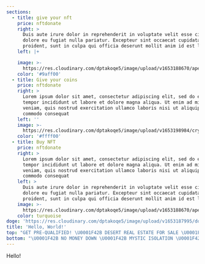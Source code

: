 ```yaml
---
sections:
  - title: give your nft
    price: nftdonate
    right: >
      Duis aute irure dolor in reprehenderit in voluptate velit esse cillum
      dolore eu fugiat nulla pariatur. Excepteur sint occaecat cupidatat non
      proident, sunt in culpa qui officia deserunt mollit anim id est laborum.
    left: |+

    image: >-
      https://res.cloudinary.com/dptakoqe5/image/upload/v1653188670/ape_uhzscc.png
    color: '#9aff00'
  - title: Give your coins
    price: nftdonate
    right: >
      Lorem ipsum dolor sit amet, consectetur adipiscing elit, sed do eiusmod
      tempor incididunt ut labore et dolore magna aliqua. Ut enim ad minim
      veniam, quis nostrud exercitation ullamco laboris nisi ut aliquip ex ea
      commodo consequat
    left: ''
    image: >-
      https://res.cloudinary.com/dptakoqe5/image/upload/v1653198984/cryptopunk_jfsxji.png
    color: '#ffff00'
  - title: Buy NFT
    price: nftdonate
    right: >
      Lorem ipsum dolor sit amet, consectetur adipiscing elit, sed do eiusmod
      tempor incididunt ut labore et dolore magna aliqua. Ut enim ad minim
      veniam, quis nostrud exercitation ullamco laboris nisi ut aliquip ex ea
      commodo consequat
    left: >
      Duis aute irure dolor in reprehenderit in voluptate velit esse cillum
      dolore eu fugiat nulla pariatur. Excepteur sint occaecat cupidatat non
      proident, sunt in culpa qui officia deserunt mollit anim id est laborum.
    image: >-
      https://res.cloudinary.com/dptakoqe5/image/upload/v1653188670/ape_uhzscc.png
    color: turquoise
doge: 'https://res.cloudinary.com/dptakoqe5/image/upload/v1653187995/doge_tlqzzv.png'
title: 'Hello, World!'
top: "GET PRE-QUALIFIED! \U0001F42B DESERT REAL ESTATE FOR SALE \U0001F42B GET PRE-QUALIFIED! \U0001F42B DESERT REAL ESTATE FOR SALE \U0001F42B "
bottom: "\U0001F42B NO MONEY DOWN \U0001F42B MYSTIC ISOLATION \U0001F42B NO MONEY DOWN \U0001F42B MYSTIC ISOLATION \U0001F42B NO MONEY DOWN \U0001F42B MYSTIC ISOLATION \U0001F42B NO MONEY DOWN \U0001F42B MYSTIC ISOLATION "
---
```











Hello!
